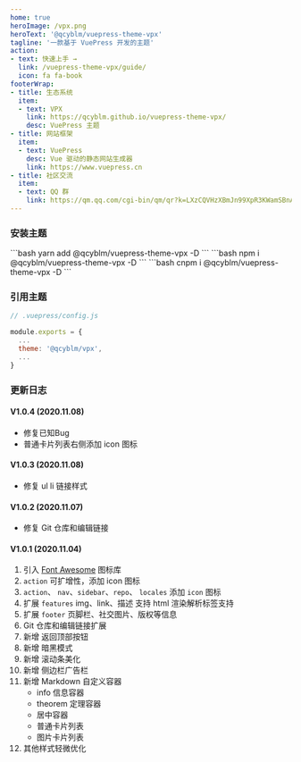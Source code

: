 ```yaml
---
home: true
heroImage: /vpx.png
heroText: '@qcyblm/vuepress-theme-vpx'
tagline: '一款基于 VuePress 开发的主题'
action:
- text: 快速上手 →
  link: /vuepress-theme-vpx/guide/
  icon: fa fa-book
footerWrap:
- title: 生态系统
  item:
  - text: VPX
    link: https://qcyblm.github.io/vuepress-theme-vpx/
    desc: VuePress 主题
- title: 网站框架
  item:
  - text: VuePress
    desc: Vue 驱动的静态网站生成器
    link: https://www.vuepress.cn
- title: 社区交流
  item:
  - text: QQ 群
    link: https://qm.qq.com/cgi-bin/qm/qr?k=LXzCQVHzXBmJn99XpR3KWamSBnACbAkt&jump_from=webapi
---
```

### 安装主题

<code-group>
<code-block title="yarn" active>
```bash
yarn add @qcyblm/vuepress-theme-vpx -D
```
</code-block>

<code-block title="npm">
```bash
npm i @qcyblm/vuepress-theme-vpx -D
```
</code-block>

<code-block title="cnpm">
```bash
cnpm i @qcyblm/vuepress-theme-vpx -D
```
</code-block>
</code-group>

### 引用主题
``` js
// .vuepress/config.js

module.exports = {
  ...
  theme: '@qcyblm/vpx',
  ...
}
```

### 更新日志
#### V1.0.4 (2020.11.08)
- 修复已知Bug
- 普通卡片列表右侧添加 icon 图标
#### V1.0.3 (2020.11.08)
- 修复 ul li 链接样式
#### V1.0.2 (2020.11.07)
- 修复 Git 仓库和编辑链接
#### V1.0.1 (2020.11.04)
1. 引入 [Font Awesome](http://www.fontawesome.com.cn/faicons/) 图标库
2. `action` 可扩增性，添加 icon 图标
3. `action`、 `nav`、`sidebar`、`repo`、 `locales` 添加 `icon` 图标
4. 扩展 `features` img、link、描述 支持 html 渲染解析标签支持
5. 扩展 `footer` 页脚栏、社交图片、版权等信息
6. Git 仓库和编辑链接扩展
7. 新增 返回顶部按钮
8. 新增 暗黑模式
9. 新增 滚动条美化
10. 新增 侧边栏广告栏
11. 新增 Markdown 自定义容器
    - info 信息容器
    - theorem 定理容器
    - 居中容器
    - 普通卡片列表
    - 图片卡片列表
12. 其他样式轻微优化